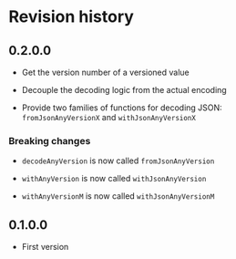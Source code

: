 # Revision history

## 0.2.0.0

- Get the version number of a versioned value

- Decouple the decoding logic from the actual encoding

- Provide two families of functions for decoding JSON:
  `fromJsonAnyVersionX` and `withJsonAnyVersionX`

### Breaking changes

- `decodeAnyVersion` is now called `fromJsonAnyVersion`

- `withAnyVersion` is now called `withJsonAnyVersion`

- `withAnyVersionM` is now called `withJsonAnyVersionM`
## 0.1.0.0

- First version
